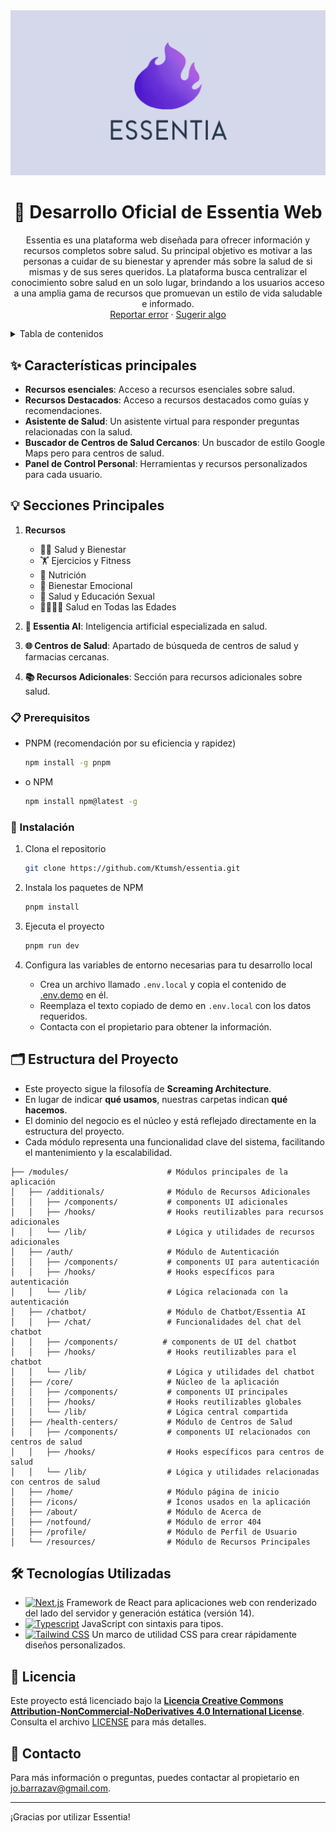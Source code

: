 <div align="center">

<a href="https://github.com/Ktumsh/essentia">
  <img src="./public/essentia-1200x630.png" alt="Logo" />
</a>

# 🌟 Desarrollo Oficial de Essentia Web

Essentia es una plataforma web diseñada para ofrecer información y recursos completos sobre salud. Su principal objetivo es motivar a las personas a cuidar de su bienestar y aprender más sobre la salud de si mismas y de sus seres queridos. La plataforma busca centralizar el conocimiento sobre salud en un solo lugar, brindando a los usuarios acceso a una amplia gama de recursos que promuevan un estilo de vida saludable e informado.\
[Reportar error](https://github.com/Ktumsh/essentia-web-oficial/issues) · [Sugerir algo](https://github.com/Ktumsh/essentia-web-oficial/issues)

</div>

<details>
<summary>Tabla de contenidos</summary>

- [🌟 Desarrollo Oficial de Essentia Web](#-desarrollo-oficial-de-essentia-web)
- [✨ Características principales](#-características-principales)
- [💡 Secciones Principales](#-secciones-principales)
- [📋 Prerequisitos](#-prerequisitos)
- [🚀 Instalación](#-instalación)
- [🗂️ Estructura del Proyecto](#-contribuir-al-proyecto)
- [🛠️ Tecnologías Utilizadas](#️-tecnologías-utilizadas)
- [📄 Licencia](#-licencia)
- [📧 Contacto](#-contacto)

</details>

## ✨ Características principales

- **Recursos esenciales**: Acceso a recursos esenciales sobre salud.
- **Recursos Destacados**: Acceso a recursos destacados como guías y recomendaciones.
- **Asistente de Salud**: Un asistente virtual para responder preguntas relacionadas con la salud.
- **Buscador de Centros de Salud Cercanos**: Un buscador de estilo Google Maps pero para centros de salud.
- **Panel de Control Personal**: Herramientas y recursos personalizados para cada usuario.

## 💡 Secciones Principales

1. **Recursos**

   - 🧘‍♀️ Salud y Bienestar
   - 🏋️ Ejercicios y Fitness
   - 🍎 Nutrición
   - 🧠 Bienestar Emocional
   - 👫 Salud y Educación Sexual
   - 👨‍👩‍👧‍👦 Salud en Todas las Edades

2. **🤖 Essentia AI**: Inteligencia artificial especializada en salud.

3. **🌐 Centros de Salud**: Apartado de búsqueda de centros de salud y farmacias cercanas.

4. **📚 Recursos Adicionales**: Sección para recursos adicionales sobre salud.

### 📋 Prerequisitos

- PNPM (recomendación por su eficiencia y rapidez)

  ```sh
  npm install -g pnpm
  ```

- o NPM

  ```sh
  npm install npm@latest -g
  ```

### 🚀 Instalación

1. Clona el repositorio

   ```sh
   git clone https://github.com/Ktumsh/essentia.git
   ```

2. Instala los paquetes de NPM

   ```sh
   pnpm install
   ```

3. Ejecuta el proyecto

   ```sh
   pnpm run dev
   ```

4. Configura las variables de entorno necesarias para tu desarrollo local
   - Crea un archivo llamado `.env.local` y copia el contenido de [.env.demo](.env.demo) en él.
   - Reemplaza el texto copiado de demo en `.env.local` con los datos requeridos.
   - Contacta con el propietario para obtener la información.

## 🗂️ Estructura del Proyecto

- Este proyecto sigue la filosofía de **Screaming Architecture**.
- En lugar de indicar **qué usamos**, nuestras carpetas indican **qué hacemos**.
- El dominio del negocio es el núcleo y está reflejado directamente en la estructura del proyecto.
- Cada módulo representa una funcionalidad clave del sistema, facilitando el mantenimiento y la escalabilidad.

```text
├── /modules/                      # Módulos principales de la aplicación
│   ├── /additionals/              # Módulo de Recursos Adicionales
│   │   ├── /components/           # components UI adicionales
│   │   ├── /hooks/                # Hooks reutilizables para recursos adicionales
│   │   └── /lib/                  # Lógica y utilidades de recursos adicionales
│   ├── /auth/                     # Módulo de Autenticación
│   │   ├── /components/           # components UI para autenticación
│   │   ├── /hooks/                # Hooks específicos para autenticación
│   │   └── /lib/                  # Lógica relacionada con la autenticación
│   ├── /chatbot/                  # Módulo de Chatbot/Essentia AI
│   │   ├── /chat/                 # Funcionalidades del chat del chatbot
│   │   ├── /components/          # components de UI del chatbot
│   │   ├── /hooks/                # Hooks reutilizables para el chatbot
│   │   └── /lib/                  # Lógica y utilidades del chatbot
│   ├── /core/                     # Núcleo de la aplicación
│   │   ├── /components/           # components UI principales
│   │   ├── /hooks/                # Hooks reutilizables globales
│   │   └── /lib/                  # Lógica central compartida
│   ├── /health-centers/           # Módulo de Centros de Salud
│   │   ├── /components/           # components UI relacionados con centros de salud
│   │   ├── /hooks/                # Hooks específicos para centros de salud
│   │   └── /lib/                  # Lógica y utilidades relacionadas con centros de salud
│   ├── /home/                     # Módulo página de inicio
│   ├── /icons/                    # Íconos usados en la aplicación
│   ├── /about/                    # Módulo de Acerca de
│   ├── /notfound/                 # Módulo de error 404
│   ├── /profile/                  # Módulo de Perfil de Usuario
│   └── /resources/                # Módulo de Recursos Principales
```

## 🛠️ Tecnologías Utilizadas

- [![Next.js][nextjs-badge]][nextjs-url] Framework de React para aplicaciones web con renderizado del lado del servidor y generación estática (versión 14).
- [![Typescript][typescript-badge]][typescript-url] JavaScript con sintaxis para tipos.
- [![Tailwind CSS][tailwind-badge]][tailwind-url] Un marco de utilidad CSS para crear rápidamente diseños personalizados.

## 📄 Licencia

Este proyecto está licenciado bajo la **[Licencia Creative Commons Attribution-NonCommercial-NoDerivatives 4.0 International License](http://creativecommons.org/licenses/by-nc-nd/4.0/)**. Consulta el archivo [LICENSE](LICENSE.md) para más detalles.

## 📧 Contacto

Para más información o preguntas, puedes contactar al propietario en [jo.barrazav@gmail.com](mailto:jo.barrazav@gmail.com).

---

¡Gracias por utilizar Essentia!

[nextjs-url]: https://nextjs.org/
[typescript-url]: https://www.typescriptlang.org/
[tailwind-url]: https://tailwindcss.com/
[nextjs-badge]: https://img.shields.io/badge/Next.js-000000?style=for-the-badge&logo=nextdotjs&logoColor=white
[typescript-badge]: https://img.shields.io/badge/Typescript-007ACC?style=for-the-badge&logo=typescript&logoColor=white&color=blue
[tailwind-badge]: https://img.shields.io/badge/Tailwind-ffffff?style=for-the-badge&logo=tailwindcss&logoColor=38bdf8
